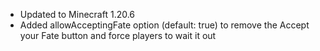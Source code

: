 - Updated to Minecraft 1.20.6
- Added allowAcceptingFate option (default: true) to remove the Accept your Fate button and force players to wait it out